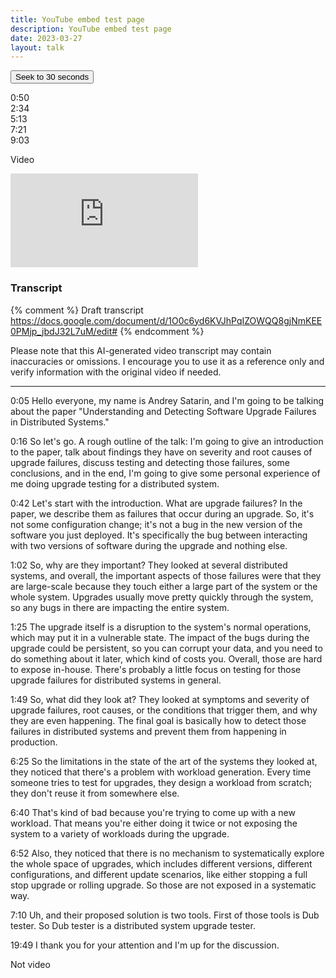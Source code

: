 ```yaml
---
title: YouTube embed test page
description: YouTube embed test page
date: 2023-03-27
layout: talk
---
```


<button id="seekButton">Seek to 30 seconds</button><br>

<span class="timecode">0:50</span><br>
<span class="timecode">2:34</span><br>
<span class="timecode">5:13</span><br>
<span class="timecode">7:21</span><br>
<span class="timecode">9:03</span><br>


Video<br>

<iframe id="player" src="https://www.youtube.com/embed/j6Z-TawfQns?enablejsapi=1" loading="lazy" frameborder="0" allowfullscreen></iframe>
<br>

### Transcript

{% comment %}
Draft transcript https://docs.google.com/document/d/1O0c6yd6KVJhPqIZOWQQ8gjNmKEE0PMjp_jbdJ32L7uM/edit#
{% endcomment %}

Please note that this AI-generated video transcript may contain inaccuracies or omissions.
I encourage you to use it as a reference only and verify information with the original video if needed.

<hr>

<span class="timecode">0:05</span>
Hello everyone, my name is Andrey Satarin, and I'm going to be talking about the paper "Understanding and Detecting
Software Upgrade Failures in Distributed Systems."

<span class="timecode">0:16</span>
So let's go. A rough outline of the talk: I'm going to give an introduction to the paper, talk about findings they have
on severity and root causes of upgrade failures, discuss testing and detecting those failures, some conclusions, and in
the end, I'm going to give some personal experience of me doing upgrade testing for a distributed system.

<span class="timecode">0:42</span>
Let's start with the introduction. What are upgrade failures? In the paper, we describe them as failures that occur
during an upgrade. So, it's not some configuration change; it's not a bug in the new version of the software you just
deployed. It's specifically the bug between interacting with two versions of software during the upgrade and nothing
else.

<span class="timecode">1:02</span>
So, why are they important? They looked at several distributed systems, and overall, the important aspects of those
failures were that they are large-scale because they touch either a large part of the system or the whole system.
Upgrades usually move pretty quickly through the system, so any bugs in there are impacting the entire system.

<span class="timecode">1:25</span>
The upgrade itself is a disruption to the system's normal operations, which may put it in a vulnerable state. The impact
of the bugs during the upgrade could be persistent, so you can corrupt your data, and you need to do something about it
later, which kind of costs you. Overall, those are hard to expose in-house. There's probably a little focus on testing
for those upgrade failures for distributed systems in general.

<span class="timecode">1:49</span>
So, what did they look at? They looked at symptoms and severity of upgrade failures, root causes, or the conditions that
trigger them, and why they are even happening. The final goal is basically how to detect those failures in distributed
systems and prevent them from happening in production.

<span class="timecode">6:25</span>
So the limitations in the state of the art of the systems they looked at, they noticed that there's a problem with
workload generation. Every time someone tries to test for upgrades, they design a workload from scratch; they don't
reuse it from somewhere else.

<span class="timecode">6:40</span>
That's kind of bad because you're trying to come up with a new workload. That means you're either doing it twice or not
exposing the system to a variety of workloads during the upgrade.

<span class="timecode">6:52</span>
Also, they noticed that there is no mechanism to systematically explore the whole space of upgrades, which includes
different versions, different configurations, and different update scenarios, like either stopping a full stop upgrade
or rolling upgrade. So those are not exposed in a systematic way.

<span class="timecode">7:10</span>
Uh, and their proposed solution is two tools. First of those tools is Dub tester. So Dub tester is a distributed system
upgrade tester.

<span class="timecode">19:49</span>
I thank you for your attention and I'm up for the discussion.

<script defer src="https://www.youtube.com/iframe_api"></script>
<script defer type="text/javascript">
  var player;

  function onYouTubeIframeAPIReady() {
    player = new YT.Player('player', {
      events: {
        'onReady': onPlayerReady
      }
    });
  }

  function onPlayerReady(event) {
    const spans = document.querySelectorAll('span.timecode');
    spans.forEach(span => {
      span.addEventListener('click', () => {
        player.seekTo(convertTimeToSeconds(span.textContent));
      });
  
      const link = document.createElement("a");
      link.href = "#player";
      link.textContent = "&ShortUpArrow;";

      span.insertAdjacentElement("beforebegin", link);
    });
  }
  
  function convertTimeToSeconds(timeString) {
    const [minutes, seconds] = timeString.split(':').map(time => parseInt(time));
    const totalSeconds = minutes * 60 + seconds;
    return totalSeconds;
  } 
</script>

Not video
<br>
